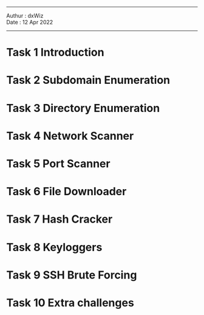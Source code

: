 ***

Authur : dxWiz  
Date : 12 Apr 2022

***


# Task 1 Introduction
# Task 2 Subdomain Enumeration
# Task 3 Directory Enumeration
# Task 4 Network Scanner
# Task 5 Port Scanner
# Task 6 File Downloader
# Task 7 Hash Cracker
# Task 8 Keyloggers
# Task 9 SSH Brute Forcing
# Task 10 Extra challenges 
